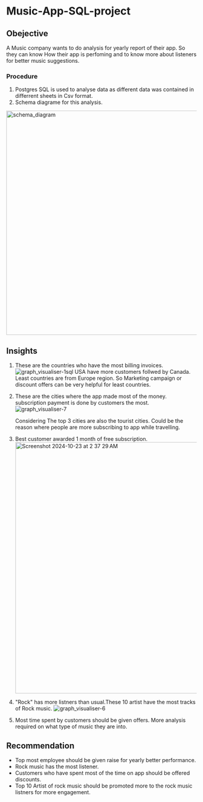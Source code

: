 # Music-App-SQL-project

## Obejective
A Music company wants to do analysis for yearly report of their app. So they can know How their app is perfoming and to know more about listeners for better music suggestions. 

### Procedure
1. Postgres SQL is used to analyse data as different data was contained in differrent sheets in Csv format.
2. Schema diagrame for this analysis.
<img width="594" alt="schema_diagram" src="https://github.com/user-attachments/assets/254854a9-7e07-4bd2-8ad4-4de5d7262b53">

## Insights 

1. These are the countries who have the most billing invoices. 
   ![graph_visualiser-1sql](https://github.com/user-attachments/assets/c4e226d0-df42-412d-ae1c-faf7ce270953)
   USA have more customers follwed by Canada. Least countries are from Europe region. So Marketing campaign or discount offers can be very helpful for least       countries.

2. These are the cities where the app made most of the money. subscription payment is done by customers the most.  
   ![graph_visualiser-7](https://github.com/user-attachments/assets/06d8315d-b9c2-4c59-8d30-2d4f949b5050)

   Considering The top 3 cities are also the tourist cities. Could be the reason where people are more subscribing to app while travelling.

3. Best customer awarded 1 month of free subscription.
   <img width="666" alt="Screenshot 2024-10-23 at 2 37 29 AM" src="https://github.com/user-attachments/assets/9d3fbac9-c296-4f6e-bcdd-a51bde1d9186">
   
4. "Rock" has more listners than usual.These 10 artist have the most tracks of Rock music. 
   ![graph_visualiser-6](https://github.com/user-attachments/assets/0e5bf5e8-cce5-4b52-9e9b-40ab14aa5059)


5. Most time spent by customers should be given offers. More analysis required on what type of music they are into.

## Recommendation

- Top most employee should be given raise for yearly better performance.
- Rock music has the most listener.
- Customers who have spent most of the time on app should be offered discounts.
- Top 10 Artist of rock music should be promoted more to the rock music listners for more engagement.
  

   

    
